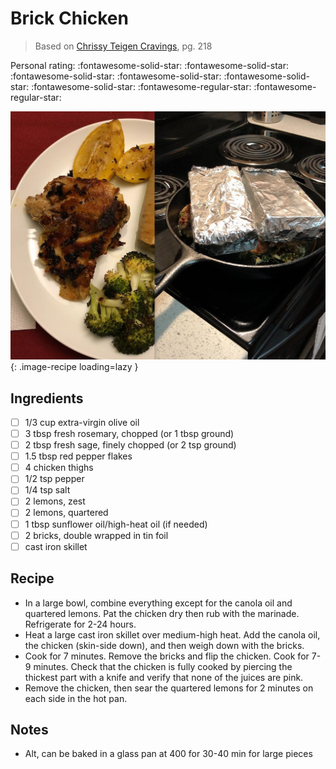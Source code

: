 # Brick Chicken

> Based on [Chrissy Teigen Cravings], pg. 218

  [Chrissy Teigen Cravings]: https://www.penguinrandomhouse.com/books/252973/cravings-by-chrissy-teigen-with-adeena-sussman/

<!-- {cts} rating=3; (User can specify rating on scale of 1-5) -->
Personal rating: :fontawesome-solid-star: :fontawesome-solid-star: :fontawesome-solid-star: :fontawesome-solid-star: :fontawesome-solid-star: :fontawesome-solid-star: :fontawesome-regular-star: :fontawesome-regular-star:
<!-- {cte} -->

<!-- {cts} name_image=brick_chicken.jpg; (User can specify image name) -->
![brick_chicken.jpg](./brick_chicken.jpg){: .image-recipe loading=lazy }
<!-- {cte} -->

## Ingredients

* [ ] 1/3 cup extra-virgin olive oil
* [ ] 3 tbsp fresh rosemary, chopped (or 1 tbsp ground)
* [ ] 2 tbsp fresh sage, finely chopped (or 2 tsp ground)
* [ ] 1.5 tbsp red pepper flakes
* [ ] 4 chicken thighs
* [ ] 1/2 tsp pepper
* [ ] 1/4 tsp salt
* [ ] 2 lemons, zest
* [ ] 2 lemons, quartered
* [ ] 1 tbsp sunflower oil/high-heat oil (if needed)
* [ ] 2 bricks, double wrapped in tin foil
* [ ] cast iron skillet

## Recipe

* In a large bowl, combine everything except for the canola oil and quartered lemons. Pat the chicken dry then rub with the marinade. Refrigerate for 2-24 hours.
* Heat a large cast iron skillet over medium-high heat. Add the canola oil, the chicken (skin-side down), and then weigh down with the bricks.
* Cook for 7 minutes. Remove the bricks and flip the chicken. Cook for 7-9 minutes. Check that the chicken is fully cooked by piercing the thickest part with a knife and verify that none of the juices are pink.
* Remove the chicken, then sear the quartered lemons for 2 minutes on each side in the hot pan.

## Notes

* Alt, can be baked in a glass pan at 400 for 30-40 min for large pieces
